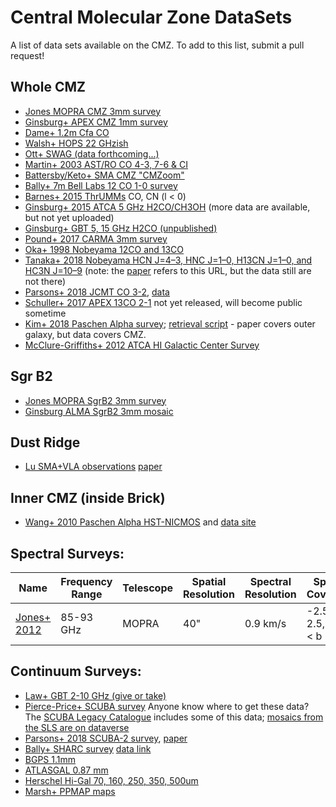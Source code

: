 # Central Molecular Zone DataSets
A list of data sets available on the CMZ.  To add to this list, submit a pull request!

## Whole CMZ

 * [Jones MOPRA CMZ 3mm survey](http://newt.phys.unsw.edu.au/mopracmz/)
 * [Ginsburg+ APEX CMZ 1mm survey](https://dataverse.harvard.edu/dataverse/APEX-CMZ-1mm)
 * [Dame+ 1.2m Cfa CO](https://dataverse.harvard.edu/dataset.xhtml?persistentId=hdl:10904/10006)
 * [Walsh+ HOPS 22 GHzish](http://awalsh.ivec.org/hops/public/index.php)
 * [Ott+ SWAG (data forthcoming...)](https://sites.google.com/site/atcaswag/home)
 * [Martin+ 2003 AST/RO CO 4-3, 7-6 & CI](https://www.cfa.harvard.edu/~aas/adair/www-docs/AST_RO/abc.html)
 * [Battersby/Keto+ SMA CMZ "CMZoom"](https://www.cfa.harvard.edu/sma/LargeScale/CMZ/)
 * [Bally+ 7m Bell Labs 12 CO 1-0 survey](https://figshare.com/articles/AT_A_Bell_Labs_7_m_12CO_data_Galactic_center/808624)
 * [Barnes+ 2015 ThrUMMs](http://www.astro.ufl.edu/~peterb/research/thrumms/rbank/) CO, CN (l < 0)
 * [Ginsburg+ 2015 ATCA 5 GHz H2CO/CH3OH](https://dataverse.harvard.edu/file.xhtml?fileId=2732144&version=1.0) (more data are available, but not yet uploaded)
 * [Ginsburg+ GBT 5, 15 GHz H2CO (unpublished)](https://dataverse.harvard.edu/dataset.xhtml?persistentId=doi:10.7910/DVN/I2U8GK&version=1.0)
 * [Pound+ 2017 CARMA 3mm survey](http://hdl.handle.net/1903/20049)
 * [Oka+ 1998 Nobeyama 12CO and 13CO](https://aysheaia.phys.keio.ac.jp/data.html)
 * [Tanaka+ 2018 Nobeyama HCN J=4–3, HNC J=1–0, H13CN J=1–0, and HC3N J=10–9](http://www.nro.nao.ac.jp/~nro45mrt/html/results/data.html) (note: the [paper](http://arxiv.org/abs/1804.00666) refers to this URL, but the data still are not there)
 * [Parsons+ 2018 JCMT CO 3-2](https://ui.adsabs.harvard.edu/#abs/2018ApJS..234...22P), [data](http://apps.canfar.net/storage/list/AstroDataCitationDOI/CISTI.CANFAR/17.0009/data/)
 * [Schuller+ 2017 APEX 13CO 2-1](https://arxiv.org/abs/1701.04712) not yet released, will become public sometime
 * [Kim+ 2018 Paschen Alpha survey](https://ui.adsabs.harvard.edu/#abs/2018ApJS..238...28K/abstract); [retrieval script](get_miris_mosaic.py) - paper covers outer galaxy, but data covers CMZ.
 * [McClure-Griffiths+ 2012 ATCA HI Galactic Center Survey](https://www.atnf.csiro.au/research/HI/sgps/GalacticCenter/Data.html)

 
 
## Sgr B2

 * [Jones MOPRA SgrB2 3mm survey](http://newt.phys.unsw.edu.au/mopracmz/survey.html#sgrb2_3mm_table)
 * [Ginsburg ALMA SgrB2 3mm mosaic](http://apps.canfar.net/storage/list/AstroDataCitationDOI/CISTI.CANFAR/17.0007/data/)

## Dust Ridge

 * [Lu SMA+VLA observations](https://zenodo.org/record/1436909) [paper](https://arxiv.org/abs/1901.07779v1)

## Inner CMZ (inside Brick)

 * [Wang+ 2010 Paschen Alpha HST-NICMOS](https://ui.adsabs.harvard.edu/abs/2010MNRAS.402..895W/abstract) and [data site](https://archive.stsci.edu/prepds/hpsgc/)

## Spectral Surveys:
| Name | Frequency Range | Telescope | Spatial Resolution | Spectral Resolution | Spatial Coverage | Sensitivity | Named Targets | Lines |
|---|---|---|---|---|---|---|---|---|
| [Jones+ 2012](http://newt.phys.unsw.edu.au/mopracmz/)   | 85-93 GHz | MOPRA  | 40"  | 0.9 km/s  | -2.5 < l < 2.5, -0.5 < b < 0.5 | 42-83 mK/chan  | CMZ  | Lots  |


## Continuum Surveys:

 * [Law+ GBT 2-10 GHz (give or take)](https://dataverse.harvard.edu/dataset.xhtml?persistentId=doi:10.7910/DVN/28866)
 * [Pierce-Price+ SCUBA survey](http://adsabs.harvard.edu/abs/2000ApJ...545L.121P) Anyone know where to get these data?  The [SCUBA Legacy Catalogue](http://www3.cadc-ccda.hia-iha.nrc-cnrc.gc.ca/community/scubalegacy/) includes some of this data; [mosaics from the SLS are on dataverse](https://dataverse.harvard.edu/dataset.xhtml?persistentId=doi%3A10.7910%2FDVN%2FK4GWMI)
 * [Parsons+ 2018 SCUBA-2 survey](https://doi.org/10.11570/17.0009), [paper](https://ui.adsabs.harvard.edu/#abs/2018ApJS..234...22P/abstract)
 * [Bally+ SHARC survey](http://adsabs.harvard.edu/abs/2010ApJ...721..137B) [data link](https://dataverse.harvard.edu/dataset.xhtml?persistentId=doi%3A10.7910%2FDVN%2FPOIZX0)
 * [BGPS 1.1mm](http://irsa.ipac.caltech.edu/data/BOLOCAM_GPS/images/v2/INNER_GALAXY/maps/)
 * [ATLASGAL 0.87 mm](http://atlasgal.mpifr-bonn.mpg.de/cgi-bin/ATLASGAL_DATASETS.cgi)
 * [Herschel Hi-Gal 70, 160, 250, 350, 500um](http://tools.asdc.asi.it/HiGAL.jsp)
 * [Marsh+ PPMAP maps](http://www.astro.cardiff.ac.uk/research/ViaLactea/PPMAP_Results/l000_results/)
 

